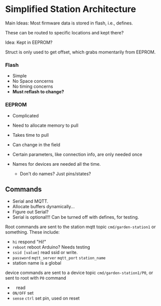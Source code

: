 # Simplified Station Architecture

Main Ideas: Most firmware data is stored in flash, i.e., defines.

These can be routed to specific locations and kept there?

Idea: Kept in EEPROM?

Struct is only used to get offset, which grabs momentarily from EEPROM.

### Flash
- Simple
- No Space concerns
- No timing concerns
- **Must reflash to change?**

### EEPROM
- Complicated
- Need to allocate memory to pull
- Takes time to pull
- Can change in the field

- Certain parameters, like connection info, are only needed once
- Names for devices are needed all the time.
  - Don't do names? Just pins/states?

## Commands
- Serial and MQTT.
- Allocate buffers dynamically...
- Figure out Serial?
- Serial is optional!!! Can be turned off with defines, for testing.

Root commands are sent to the station mqtt topic `cmd/garden-station1` or something. These include:
- `hi` respond "Hi!"
- `reboot` reboot Arduino? Needs testing
- `ssid [value]` read ssid or write.
- `password` `mqtt_server` `mqtt_port` `station_name`
- station name is a global

device commands are sent to a device topic `cmd/garden-station1/P0`, or sent to root with `P0` command
- ` ` read
- `ON/OFF` set
- `sense` `ctrl` set pin, used on reset


